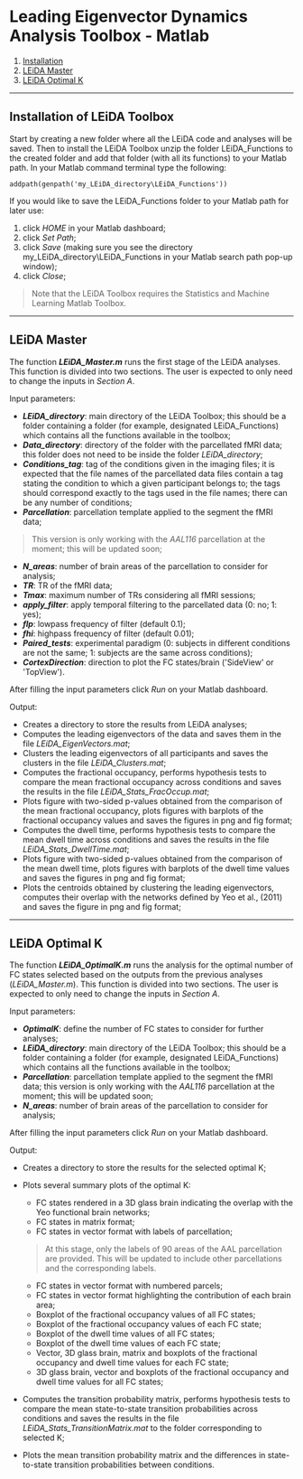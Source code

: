 # Leading Eigenvector Dynamics Analysis Toolbox - Matlab

1. [Installation](#installation-of-leida-toolbox)
2. [LEiDA Master](#leida-master)
3. [LEiDA Optimal K](#leida-optimal-k)

---

## Installation of LEiDA Toolbox

Start by creating a new folder where all the LEiDA code and analyses will be saved. Then to install the LEiDA Toolbox unzip the folder LEiDA_Functions to the created folder and add that folder (with all its functions) to your Matlab path. In your Matlab command terminal type the following:

`addpath(genpath('my_LEiDA_directory\LEiDA_Functions'))`

If you would like to save the LEiDA_Functions folder to your Matlab path for later use:

1. click *HOME* in your Matlab dashboard;
2. click *Set Path*;
3. click *Save* (making sure you see the directory my_LEiDA_directory\LEiDA_Functions in your Matlab search path pop-up window);
4. click *Close*;

> Note that the LEiDA Toolbox requires the Statistics and Machine Learning Matlab Toolbox.

---

## LEiDA Master

The function ***LEiDA_Master.m*** runs the first stage of the LEiDA analyses. This function is divided into two sections. The user is expected to only need to change the inputs in *Section A*.

Input parameters:

- ***LEiDA_directory***: main directory of the LEiDA Toolbox; this should be a folder containing a folder (for example, designated LEiDA_Functions) which contains all the functions available in the toolbox;
- ***Data_directory***: directory of the folder with the parcellated fMRI data; this folder does not need to be inside the folder *LEiDA_directory*;
- ***Conditions_tag***: tag of the conditions given in the imaging files; it is expected that the file names of the parcellated data files contain a tag stating the condition to which a given participant belongs to; the tags should correspond exactly to the tags used in the file names; there can be any number of conditions;
- ***Parcellation***: parcellation template applied to the segment the fMRI data;

> This version is only working with the *AAL116* parcellation at the moment; this will be updated soon;

- ***N_areas***: number of brain areas of the parcellation to consider for analysis;
- ***TR***: TR of the fMRI data;
- ***Tmax***: maximum number of TRs considering all fMRI sessions;
- ***apply_filter***: apply temporal filtering to the parcellated data (0: no; 1: yes);
- ***flp***: lowpass frequency of filter (default 0.1);
- ***fhi***: highpass frequency of filter (default 0.01);
- ***Paired_tests***: experimental paradigm (0: subjects in different conditions are not the same; 1: subjects are the same across conditions);
- ***CortexDirection***: direction to plot the FC states/brain ('SideView' or 'TopView').

After filling the input parameters click *Run* on your Matlab dashboard.

Output:

- Creates a directory to store the results from LEiDA analyses;
- Computes the leading eigenvectors of the data and saves them in the file *LEiDA_EigenVectors.mat*;
- Clusters the leading eigenvectors of all participants and saves the clusters in the file *LEiDA_Clusters.mat*;
- Computes the fractional occupancy, performs hypothesis tests to compare the mean fractional occupancy across conditions and saves the results in the file *LEiDA_Stats_FracOccup.mat*;
- Plots figure with two-sided p-values obtained from the comparison of the mean fractional occupancy, plots figures with barplots of the fractional occupancy values and saves the figures in png and fig format;
- Computes the dwell time, performs hypothesis tests to compare the mean dwell time across conditions and saves the results in the file *LEiDA_Stats_DwellTime.mat*;
- Plots figure with two-sided p-values obtained from the comparison of the mean dwell time, plots figures with barplots of the dwell time values and saves the figures in png and fig format;
- Plots the centroids obtained by clustering the leading eigenvectors, computes their overlap with the networks defined by Yeo et al., (2011) and saves the figure in png and fig format;

---

## LEiDA Optimal K

The function ***LEiDA_OptimalK.m*** runs the analysis for the optimal number of FC states selected based on the outputs from the previous analyses (*LEiDA_Master.m*). This function is divided into two sections. The user is expected to only need to change the inputs in *Section A*.

Input parameters:

- ***OptimalK***: define the number of FC states to consider for further analyses;
- ***LEiDA_directory***: main directory of the LEiDA Toolbox; this should be a folder containing a folder (for example, designated LEiDA_Functions) which contains all the functions available in the toolbox;
- ***Parcellation***: parcellation template applied to the segment the fMRI data; this version is only working with the *AAL116* parcellation at the moment; this will be updated soon;
- ***N_areas***: number of brain areas of the parcellation to consider for analysis;

After filling the input parameters click *Run* on your Matlab dashboard.

Output:

- Creates a directory to store the results for the selected optimal K;
- Plots several summary plots of the optimal K:
    - FC states rendered in a 3D glass brain indicating the overlap with the Yeo functional brain networks;
    - FC states in matrix format;
    - FC states in vector format with labels of parcellation;
    
    > At this stage, only the labels of 90 areas of the AAL parcellation are provided. This will be updated to include other parcellations and the corresponding labels.
    
    - FC states in vector format with numbered parcels;
    - FC states in vector format highlighting the contribution of each brain area;
    - Boxplot of the fractional occupancy values of all FC states;
    - Boxplot of the fractional occupancy values of each FC state;
    - Boxplot of the dwell time values of all FC states;
    - Boxplot of the dwell time values of each FC state;
    - Vector, 3D glass brain, matrix and boxplots of the fractional occupancy and dwell time values for each FC state;
    - 3D glass brain, vector and boxplots of the fractional occupancy and dwell time values for all FC states;
- Computes the transition probability matrix, performs hypothesis tests to compare the mean state-to-state transition probabilities across conditions and saves the results in the file *LEiDA_Stats_TransitionMatrix.mat* to the folder corresponding to selected K;
- Plots the mean transition probability matrix and the differences in state-to-state transition probabilities between conditions.